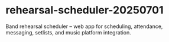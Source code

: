 # rehearsal-scheduler-20250701
Band rehearsal scheduler – web app for scheduling, attendance, messaging, setlists, and music platform integration.

